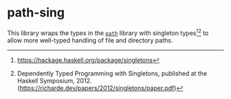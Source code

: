 # path-sing

This library wraps the types in the [`path`](https://hackage.haskell.org/package/path) library with singleton types[^1][^2] to allow more well-typed handling of file and directory paths.

[^1]: https://hackage.haskell.org/package/singletons
[^2]: Dependently Typed Programming with Singletons, published at the Haskell Symposium, 2012. (https://richarde.dev/papers/2012/singletons/paper.pdf)
